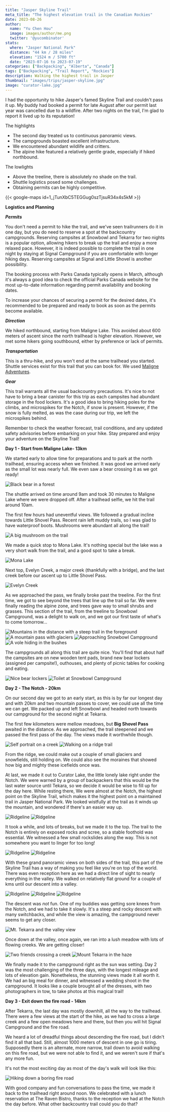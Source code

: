 ```yaml
---
title: "Jasper Skyline Trail"
meta_title: "The highest elevation trail in the Canadian Rockies"
date: 2023-08-26
author: 
  name: "Yu Chen Hou"
  image: images/author/me.png
  twitter: '@yucombinator'
stats:
  where: "Jasper National Park"
  distance: "44 km / 28 miles"
  elevation: "1524 m / 5700 ft"
  date: "2023-07-16 to 2023-07-19"
categories: ["Backpacking", "Alberta", "Canada"]
tags: ["Backpacking", "Trail Report", "Rockies"]
description: Walking the highest trail in Jasper
thumbnail: "images/trips/jasper-skyline.jpg"
image: "curator-lake.jpg"
---
```


I had the opportunity to hike Jasper's famed Skyline Trail and couldn't pass it up. My buddy had booked a permit for late August after our permit last year was cancelled due to a wildfire. After two nights on the trail, I'm glad to report it lived up to its reputation!

The highlights

- The second day treated us to continuous panoramic views.
- The campgrounds boasted excellent infrastructure.
- We encountered abundant wildlife and critters.
- The alpine hike featured a relatively gentle grade, especially if hiked northbound.

The lowlights

- Above the treeline, there is absolutely no shade on the trail.
- Shuttle logistics posed some challenges.
- Obtaining permits can be highly competitive.

{{< google-maps id=1_jTunXbC5TEGGug0szTjsuR34x4s5kM >}}

**Logistics and Planning**

***Permits***

You don't need a permit to hike the trail, and we've seen trailrunners do it in one day, but you do need to reserve a spot at the backcountry campgrounds. Reserving campsites at Snowbowl and Tekarra for two nights is a popular option, allowing hikers to break up the trail and enjoy a more relaxed pace. However, it is indeed possible to complete the trail in one night by staying at Signal Campground if you are comfortable with longer hiking days. Reserving campsites at Signal and Little Shovel is another possibility.

The booking process with Parks Canada typically opens in March, although it's always a good idea to check the official Parks Canada website for the most up-to-date information regarding permit availability and booking dates.

To increase your chances of securing a permit for the desired dates, it's recommended to be prepared and ready to book as soon as the permits become available.

***Direction***

We hiked northbound, starting from Maligne Lake. This avoided about 600 meters of ascent since the north trailhead is higher elevation. However, we met some hikers going southbound, either by preference or lack of permits.

***Transportation***

This is a thru-hike, and you won't end at the same trailhead you started. Shuttle services exist for this trail that you can book for. We used [Maligne Adventures](https://maligneadventures.com/shuttle/).

***Gear***

This trail warrants all the usual backcountry precautions. It's nice to not have to bring a bear canister for this trip as each campsites had abundant storage in the food lockers. It's a good idea to bring hiking poles for the climbs, and microspikes for the Notch, if snow is present. However, if the snow is fully melted, as was the case during our trip, we left the microspikes behind.

Remember to check the weather forecast, trail conditions, and any updated safety advisories before embarking on your hike. Stay prepared and enjoy your adventure on the Skyline Trail!

**Day 1 - Start from Maligne Lake- 13km**

We started early to allow time for preparations and to park at the north trailhead, ensuring access when we finished. It was good we arrived early as the small lot was nearly full. We even saw a bear crossing it as we got ready!

![Black bear in a forest](bear.jpg "The bear at the trailhead")

The shuttle arrived on time around 9am and took 30 minutes to Maligne Lake where we were dropped off. After a trailhead selfie, we hit the trail around 10am.

The first few hours had uneventful views. We followed a gradual incline towards Little Shovel Pass. Recent rain left muddy trails, so I was glad to have waterproof boots. Mushrooms were abundant all along the trail!

![A big mushroom on the trail](mushroom.jpg "Mushrooms were plentyful on this trail")

We made a quick stop to Mona Lake. It's nothing special but the lake was a very short walk from the trail, and a good spot to take a break.

![Mona Lake](mona-lake.jpg "A panorama of Mona Lake")

Next top, Evelyn Creek, a major creek (thankfully with a bridge), and the last creek before our ascent up to Little Shovel Pass.

![Evelyn Creek](evelyn-creek.jpg "Crossing Evelyn Creek")

As we approached the pass, we finally broke past the treeline. For the first time, we got to see beyond the trees that line up the trail so far. We were finally reading the alpine zone, and trees gave way to small shrubs and grasses. This section of the trail, from the treeline to Snowbowl Campground, was a delight to walk on, and we got our first taste of what's to come tomorrow...

![Mountains in the distance with a steep trail in the foreground](treeline.jpg "View above the tree line")
![A mountain pass with glaciers](shovel.jpg "A look back at Little Shovel Pass and the many glaciers of Jasper")
![Approaching Snowbowl Campground](snowbowl.jpg "A little canyon as we approach Snowbowl")
![A vole hiding in the bushes](vole.jpg "A vole hiding in the bushes")

The campgrounds all along this trail are quite nice. You'll find that about half the campsites are on new wooden tent pads, brand new bear lockers (assigned per campsite!), outhouses, and plenty of picnic tables for cooking and eating.

![Nice bear lockers](lockers.jpg "Nice bear lockers")
![Toilet at Snowbowl Campground](toilet.jpg "A toilet for you and two of your best buds")

**Day 2 - The Notch - 20km**

On our second day we got to an early start, as this is by far our longest day and with 20km and two mountain passes to cover, we could use all the time we can get. We packed up and left Snowbowl and headed north towards our campground for the second night at Tekarra.

The first few kilometers were mellow meadows, but **Big Shovel Pass** awaited in the distance. As we approached, the trail steepened and we passed the first pass of the day. The views made it worthwhile though.

![Self portrait on a creek](creek.jpg "Self portrait")
![Walking on a ridge trail](big-shovel.jpg "Walking along Big Shovel Pass")

From the ridge, we could make out a couple of small glaciers and snowfields, still holding on. We could also see the moraines that showed how big and mighty these icefields once was. 

At last, we made it out to Curator Lake, the little lonely lake right under the Notch. We were warned by a group of backpackers that this would be the last water source until Tekara, so we decide it would be wise to fill up for the day here. While resting there, We were almost at the Notch, the highest point on the Skyline Trail, which makes it the highest point on a maintained trail in Jasper National Park. We looked wistfully at the trail as it winds up the mountain, and wondered if there's an easier way up.

![Ridgeline](notch.jpg "Looking up to the Notch, can you see the trail?")
![Ridgeline](friend.jpg "Not such a lonely lake after all")

It took a while, and lots of breaks, but we made it to the top. The trail to the Notch is entirely on exposed rocks and scree, so a stable foothold was essential. We witnessed a few small rockslides along the way. This is not somewhere you want to linger for too long!

![Ridgeline](notch-trail.jpg "Scree along the trail to the top of the Notch")
![Ridgeline](curator-lake.jpg "A view of Curator Lake from the Notch")

With these grand panoramic views on both sides of the trail, this part of the Skyline Trail has a way of making you feel like you're on top of the world. There was even reception here as we had a direct line of sight to nearly everything in the valley. We walked on relatively flat ground for a couple of kms until our descent into a valley.

![Ridgeline](ridgeline.jpg "Panoramic view of well... everything")
![Ridgeline](at-top.jpg "Taking a break at the top of the world")
![Ridgeline](yay.jpg "Yay!")

The descent was _not_ fun. One of my buddies was getting sore knees from the Notch, and we had to take it slowly. It's a steep and rocky descent with many switchbacks, and while the view is amazing, the campground never seems to get any closer.

![Mt. Tekarra and the valley view](tekarra-top.jpg "Mt. Tekarra in the distance, with the campground right at the bottom by the tarn")

Once down at the valley, once again, we ran into a lush meadow with lots of flowing creeks. We are getting closer!

![Two friends crossing a creek](tekarra-creek.jpg "One of the many creek crossings before Tekarra Campground")
![Mount Tekarra in the haze](tekarra.jpg "Mt. Tekarra, up close and personal")

We finally made it to the campground right as the sun was setting. Day 2 was the most challenging of the three days, with the longest mileage and lots of elevation gain. Nonetheless, the stunning views made it all worth it. We had an big meal for dinner, and witnessed a wedding shoot in the campground. It looks like a couple brought all of the dresses, with two photographers in tow, to take photos at this magical trail!

**Day 3 - Exit down the fire road - 14km**

After Tekarra, the last day was mostly downhill, all the way to the trailhead. There were a few views at the start of the hike, as we had to cross a large creek and a few open meadows here and there, but then you will hit Signal Campground and the fire road.

We heard a lot of dreadful things about descending the fire road, but I didn't find it all that bad. Still, almost 1000 meters of descent in one go is tiring. Supposedly there is an alternate, more narrow, trail down to avoid walking on this fire road, but we were not able to find it, and we weren't sure if that's any more fun.

It's not the most exciting day as most of the day's walk will look like this:

![Hiking down a boring fire road](fire-road.jpg "Typical view down the fire road")

With good company and fun conversations to pass the time, we made it back to the trailhead right around noon. We celebrated with a lunch reservation at The Raven Bistro, thanks to the reception we had at the Notch the day before. 
What other backcountry trail could you do that?
